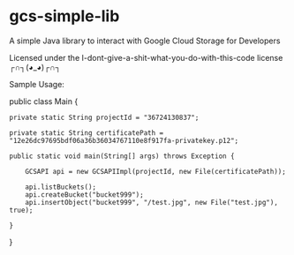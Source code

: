 gcs-simple-lib
==============

A simple Java library to interact with Google Cloud Storage for Developers

Licensed under the I-dont-give-a-shit-what-you-do-with-this-code license ┌∩┐(◕_◕)┌∩┐

Sample Usage:

public class Main {

    private static String projectId = "36724130837";

    private static String certificatePath = "12e26dc97695bdf06a36b36034767110e8f917fa-privatekey.p12";

    public static void main(String[] args) throws Exception {

        GCSAPI api = new GCSAPIImpl(projectId, new File(certificatePath));

        api.listBuckets();
        api.createBucket("bucket999");
        api.insertObject("bucket999", "/test.jpg", new File("test.jpg"), true);

    }

}